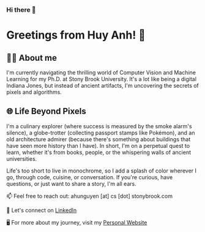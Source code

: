 ### Hi there 👋

<!--
**huyanh995/huyanh995** is a ✨ _special_ ✨ repository because its `README.md` (this file) appears on your GitHub profile.

Here are some ideas to get you started:

- 🔭 I’m currently working on ...
- 🌱 I’m currently learning ...
- 👯 I’m looking to collaborate on ...
- 🤔 I’m looking for help with ...
- 💬 Ask me about ...
- 📫 How to reach me: ...
- 😄 Pronouns: ...
- ⚡ Fun fact: ...
-->


# Greetings from Huy Anh! 🌌

## 👨‍💻 About me

I'm currently navigating the thrilling world of Computer Vision and Machine Learning for my Ph.D. at Stony Brook University. It's a lot like being a digital Indiana Jones, but instead of ancient artifacts, I'm uncovering the secrets of pixels and algorithms.

## 🌐 Life Beyond Pixels

I'm a culinary explorer (where success is measured by the smoke alarm's silence), a globe-trotter (collecting passport stamps like Pokémon), and an old architecture admirer (because there's something about buildings that have seen more history than I have). In short, I'm on a perpetual quest to learn, whether it's from books, people, or the whispering walls of ancient universities.

Life's too short to live in monochrome, so I add a splash of color wherever I go, through code, cuisine, or conversation. If you're curious, have questions, or just want to share a story, I'm all ears.

📫 Feel free to reach out: ahunguyen [at] cs [dot] stonybrook.com

🔗 Let's connect on [LinkedIn](https://www.linkedin.com/in/huyanh995/)

🖥️ For more about my journey, visit my [Personal Website](https://www.huyanh995.com)
